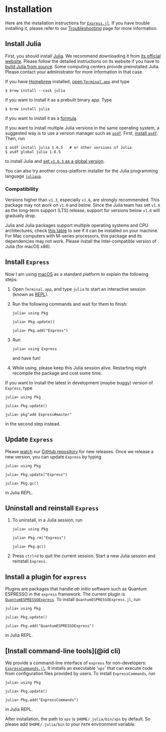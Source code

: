 # Installation

Here are the installation instructions
for [`Express.jl`](https://github.com/MineralsCloud/Express.jl). If you have
trouble installing it, please refer to our [Troubleshooting](@ref) page for more information.

## Install Julia

First, you should install [Julia](https://julialang.org/). We recommend downloading it from
[its official website](https://julialang.org/downloads/). Please follow the detailed
instructions on its website if you have to
[build Julia from source](https://github.com/JuliaLang/julia/blob/master/doc/src/devdocs/build/build.md).
Some computing centers provide preinstalled Julia. Please contact your administrator for
more information in that case.

If you have [Homebrew](https://brew.sh) installed,
[open `Terminal.app`](https://support.apple.com/guide/terminal/open-or-quit-terminal-apd5265185d-f365-44cb-8b09-71a064a42125/mac)
and type

```shell
$ brew install --cask julia
```

if you want to install it as a prebuilt binary app. Type

```shell
$ brew install julia
```

if you want to install it as a [formula](https://docs.brew.sh/Formula-Cookbook).

If you want to install multiple Julia versions in the same operating system,
a suggested way is to use a version manager such as
[`asdf`](https://asdf-vm.com/guide/introduction.html).
First, [install `asdf`](https://asdf-vm.com/guide/getting-started.html#_3-install-asdf).
Then, run

```shell
$ asdf install julia 1.6.5   # or other versions of Julia
$ asdf global julia 1.6.5
```

to install Julia and
[set `v1.6.5` as a global version](https://asdf-vm.com/guide/getting-started.html#_6-set-a-version).

You can also try another cross-platform installer for the Julia programming language
[`juliaup`](https://github.com/JuliaLang/juliaup).

### Compatibility

Versions higher than `v1.3`,
especially `v1.6`, are strongly recommended. This package may not work on `v1.0` and below.
Since the Julia team has set `v1.6` as the long-term support (LTS) release, support for
versions below `v1.6` will gradually drop.

Julia and Julia packages support multiple operating systems and CPU architectures; check
[this table](https://julialang.org/downloads/#supported_platforms) to see if it can be
installed on your machine. For Mac computers with M-series processors, this package and its
dependencies may not work. Please install the Intel-compatible version of Julia (for macOS
x86).

## Install `Express`

Now I am using [macOS](https://en.wikipedia.org/wiki/MacOS) as a standard
platform to explain the following steps:

1. Open `Terminal.app`, and type `julia` to start an interactive session (known as
   [REPL](https://docs.julialang.org/en/v1/stdlib/REPL/)).

2. Run the following commands and wait for them to finish:

   ```julia-repl
   julia> using Pkg

   julia> Pkg.update()

   julia> Pkg.add("Express")
   ```

3. Run

   ```julia-repl
   julia> using Express
   ```

   and have fun!

4. While using, please keep this Julia session alive. Restarting might recompile
   the package and cost some time.

If you want to install the latest in development (maybe buggy) version of `Express`, type

```julia-repl
julia> using Pkg

julia> Pkg.update()

julia> pkg"add Express#master"
```

in the second step instead.

## Update `Express`

Please [watch](https://docs.github.com/en/account-and-profile/managing-subscriptions-and-notifications-on-github/setting-up-notifications/configuring-notifications#configuring-your-watch-settings-for-an-individual-repository)
our [GitHub repository](https://github.com/MineralsCloud/Express.jl) for new releases.
Once we release a new version, you can update `Express` by typing

```julia-repl
julia> using Pkg

julia> Pkg.update("Express")

julia> Pkg.gc()
```

in Julia REPL.

## Uninstall and reinstall `Express`

1. To uninstall, in a Julia session, run

   ```julia-repl
   julia> using Pkg

   julia> Pkg.rm("Express")

   julia> Pkg.gc()
   ```

2. Press `ctrl+d` to quit the current session. Start a new Julia session and
   reinstall `Express`.

## Install a plugin for `express`

Plugins are packages that handle _ab initio_ software such as Quantum ESPRESSO
in the `express` framework. The current plugin is
[`QuantumESPRESSOExpress`](https://github.com/MineralsCloud/QuantumESPRESSOExpress.jl).
To install `QuantumESPRESSOExpress.jl`, run

```julia-repl
julia> using Pkg

julia> Pkg.update()

julia> Pkg.add("QuantumESPRESSOExpress")
```

in Julia REPL.

## [Install command-line tools](@id cli)

We provide a command-line interface of `express` for non-developers:
[`ExpressCommands.jl`](https://github.com/MineralsCloud/ExpressCommands.jl).
It installs an executable '`xps`' that can execute code from configuration
files provided by users. To install `ExpressCommands`, run

```julia-repl
julia> using Pkg

julia> Pkg.update()

julia> Pkg.add("ExpressCommands")
```

in Julia REPL.

After installation, the path to `xps` is `$HOME/.julia/bin/xps` by default.
So please add `$HOME/.julia/bin` to your `PATH` environment variable.
